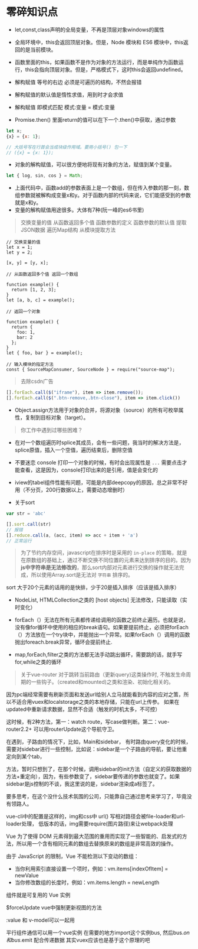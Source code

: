 # 零碎知识点

- let,const,class声明的全局变量，不再是顶层对象windows的属性

- 全局环境中，this会返回顶层对象。但是，Node 模块和 ES6 模块中，this返回的是当前模块。

- 函数里面的this，如果函数不是作为对象的方法运行，而是单纯作为函数运行，this会指向顶层对象。但是，严格模式下，这时this会返回undefined。

- 解构赋值 等号的右边 必须是可遍历的结构，不然会报错

- 解构赋值的默认值是惰性求值，用到时才会求值

- 解构赋值 即模式匹配  模式:变量 = 模式:变量

- Promise.then() 里面return的值可以在下一个.then()中获取，通过参数

```js
let x;
{x} = {x: 1};

// 大括号写在行首会当成块级作用域。要用小括号() 包一下
// ({x} = {x: 1});
```

- 对象的解构赋值，可以很方便地将现有对象的方法，赋值到某个变量。

```js
let { log, sin, cos } = Math;
```

- 上面代码中，函数add的参数表面上是一个数组，但在传入参数的那一刻，数组参数就被解构成变量x和y。对于函数内部的代码来说，它们能感受到的参数就是x和y。
- 变量的解构赋值用途很多。大体有7种(阮一峰的es6书里)

> 交换变量的值
> 从函数返回多个值
> 函数参数的定义
> 函数参数的默认值
> 提取JSON数据
> 遍历Map结构
> 从模块提取方法

```JS
// 交换变量的值
let x = 1;
let y = 2;

[x, y] = [y, x];

// 从函数返回多个值 返回一个数组

function example() {
  return [1, 2, 3];
}
let [a, b, c] = example();

// 返回一个对象

function example() {
  return {
    foo: 1,
    bar: 2
  };
}
let { foo, bar } = example();

// 输入模块的指定方法
const { SourceMapConsumer, SourceNode } = require("source-map");
```

> 去除csdn广告

```js
[].forEach.call($("iframe"), item => item.remove());
[].forEach.call($(".btn-remove,.btn-close"), item => item.click())
```

- Object.assign方法用于对象的合并，将源对象（source）的所有可枚举属性，复制到目标对象（target）。

> 你工作中遇到过哪些困难？

- 在对一个数组遍历时splice其成员，会有一些问题，我当时的解决方法是，splice原值，插入一个空值，遍历结束后，删除空值

- 不要迷恋 console 打印一个对象的时候，有时会出现属性是 `...` 需要点击才能查看，这是因为，console打印出来的是引用，值是会变化的

- iview的tabel组件性能有问题，可能是内部deepcopy的原因，总之非常不好用（不分页，200行数据以上，需要动态增删时）

- 关于sort

```js
var str = 'abc'

[].sort.call(str)
// 报错
[].reduce.call(a, (acc, item) => acc + item + 'a')
// 正常运行
```

> 为了节约内存空间，javascript在排序时是采用的 `in-place` 的策略，就是在原数组的基础上，通过不断交换不同位置的元素来达到排序的目的。因为 **js中字符串是无法修改的**，那么sort内部对元素进行交换的操作就无法完成，所以使用Array.sort是无法对 `字符串` 排序的。

sort 大于20个元素的话用的是快排，少于20是插入排序（应该是插入排序）

- NodeList, HTMLCollection之类的 [host objects] 无法修改，只能读取（实时变化）

- forEach（）无法在所有元素都传递给调用的函数之前终止遍历。也就是说，没有像for循环中使用的相应的break语句。如果要提前终止，必须把forEach（）方法放在一个try块中，并能抛出一个异常。如果forEach（）调用的函数抛出foreach.break异常，循环会提前终止.
- map,forEach,filter之类的方法都无法手动跳出循环，需要跳的话，就手写for,while之类的循环

> 关于vue-router 对于跳转当前路由（更新query)这类操作时, 不触发生命周期的一些钩子。（created和mounted)之类和渲染、初始化相关的。 

因为pc端经常需要有刷新页面和发送url给别人立马就能看到内容的应对之策，所以不适合用vuex和localstorage之类的本地存储，只能在url上传参。 如果在updated中重新请求数据，显然不合适（触发的时机太多，不可控）

这时候，有2种方法，第一：watch route，写case做判断。第二：vue-router2.2+ 可以用routerUpdate这个导航守卫。

在遇到，子路由的情况下，比如，Main和sidebar， 有时路由query变化的时候，需要对sidebar进行一些控制，比如说：sidebar是一个子路由的导航，要让他重定向到某个tab，

方法，暂时只想到了，在那个时候，调用sidebar的init方法（自定义的获取数据的方法+重定向），因为，有些参数变了，sidebar要传递的参数也就变了。如果sidebar是js控制的不谈，我这里说的是，sidebar渲染成a标签了。

要多思考，在这个没什么技术氛围的公司，只能靠自己通过思考来学习了，毕竟没有领路人。

vue-cli中的配置是这样的，img和css中 url() 写相对路径会被file-loader和url-loader处理， 低版本的话，img需要require(图片路径)来让webpack处理

Vue 为了使得 DOM 元素得到最大范围的重用而实现了一些智能的、启发式的方法，所以用一个含有相同元素的数组去替换原来的数组是非常高效的操作。

由于 JavaScript 的限制，Vue 不能检测以下变动的数组：

- 当你利用索引直接设置一个项时，例如：vm.items[indexOfItem] = newValue
- 当你修改数组的长度时，例如：vm.items.length = newLength

组件就是可复用的 Vue 实例

$forceUpdate vue中强制更新视图的方法

:value 和 v-model可以一起用

平行组件通信可以用一个vue实例  在需要的地方import这个实例bus, 然后bus.$on 和 bus.$emit 配合传递数据  其实vuex应该也是基于这个原理的吧

